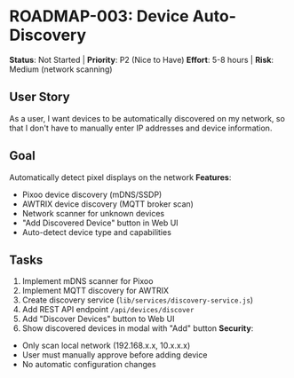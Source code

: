 # ROADMAP-003: Device Auto-Discovery

**Status**: Not Started | **Priority**: P2 (Nice to Have)
**Effort**: 5-8 hours | **Risk**: Medium (network scanning)

## User Story

As a user, I want devices to be automatically discovered on my network,
so that I don't have to manually enter IP addresses and device information.

## Goal

Automatically detect pixel displays on the network
**Features**:

- Pixoo device discovery (mDNS/SSDP)
- AWTRIX device discovery (MQTT broker scan)
- Network scanner for unknown devices
- "Add Discovered Device" button in Web UI
- Auto-detect device type and capabilities

## Tasks

1. Implement mDNS scanner for Pixoo
2. Implement MQTT discovery for AWTRIX
3. Create discovery service (`lib/services/discovery-service.js`)
4. Add REST API endpoint `/api/devices/discover`
5. Add "Discover Devices" button to Web UI
6. Show discovered devices in modal with "Add" button
   **Security**:

- Only scan local network (192.168.x.x, 10.x.x.x)
- User must manually approve before adding device
- No automatic configuration changes
